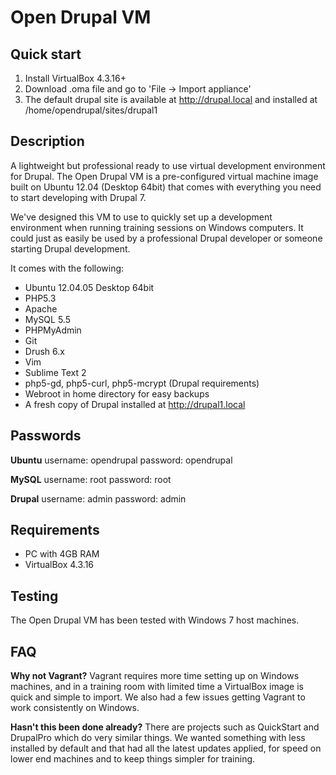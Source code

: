# Open Drupal VM

## Quick start

1. Install VirtualBox 4.3.16+
2. Download .oma file and go to 'File -> Import appliance'
3. The default drupal site is available at http://drupal.local and installed at /home/opendrupal/sites/drupal1

## Description

A lightweight but professional ready to use virtual development environment for Drupal. The Open Drupal VM is a pre-configured virtual machine image built on Ubuntu 12.04 (Desktop 64bit) that comes with everything you need to start developing with Drupal 7.

We've designed this VM to use to quickly set up a development environment when running training sessions on Windows computers. It could just as easily be used by a professional Drupal developer or someone starting Drupal development.

It comes with the following:

* Ubuntu 12.04.05 Desktop 64bit
* PHP5.3
* Apache
* MySQL 5.5
* PHPMyAdmin
* Git
* Drush 6.x
* Vim
* Sublime Text 2
* php5-gd, php5-curl, php5-mcrypt (Drupal requirements)
* Webroot in home directory for easy backups
* A fresh copy of Drupal installed at http://drupal1.local

## Passwords

__Ubuntu__
username: opendrupal
password: opendrupal

__MySQL__
username: root
password: root

__Drupal__
username: admin
password: admin

## Requirements

* PC with 4GB RAM
* VirtualBox 4.3.16

## Testing

The Open Drupal VM has been tested with Windows 7 host machines.

## FAQ

__Why not Vagrant?__
Vagrant requires more time setting up on Windows machines, and in a training room with limited time a VirtualBox image is quick and simple to import. We also had a few issues getting Vagrant to work consistently on Windows.

__Hasn't this been done already?__
There are projects such as QuickStart and DrupalPro which do very similar things. We wanted something with less installed by default and that had all the latest updates applied, for speed on lower end machines and to keep things simpler for training.
